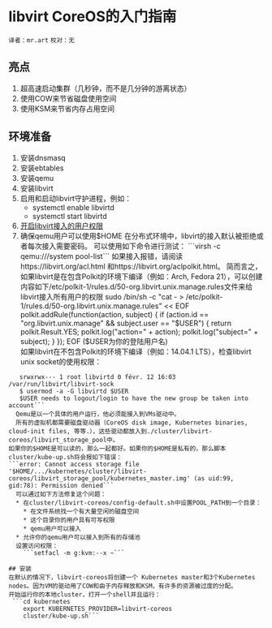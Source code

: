 # libvirt CoreOS的入门指南
`译者：mr.art` `校对：无`


## 亮点

1. 超高速启动集群（几秒钟，而不是几分钟的游离状态）
2. 使用COW来节省磁盘使用空间
3. 使用KSM来节省内存占用空间

## 环境准备

1. 安装dnsmasq
2. 安装ebtables
3. 安装qemu
4. 安装libvirt
5. 启用和启动libvirt守护进程，例如：
    * systemctl enable libvirtd
    * systemctl start libvirtd
6. [开启libvirt接入的用户权限](https://libvirt.org/aclpolkit.html)
7. 确保qemu用户可以使用$HOME  
    在分布式环境中，libvirt的接入默认被拒绝或者每次接入需要密码。  
    可以使用如下命令进行测试：  
```virsh -c qemu:///system pool-list```  
    如果接入报错，请阅读https://libvirt.org/acl.html 和https://libvirt.org/aclpolkit.html。  
    简而言之，如果libvirt是在包含Polkit的环境下编译（例如：Arch, Fedora 21），可以创建内容如下/etc/polkit-1/rules.d/50-org.libvirt.unix.manage.rules文件来给libvirt接入所有用户的权限  
   sudo /bin/sh -c "cat - > /etc/polkit-1/rules.d/50-org.libvirt.unix.manage.rules" << EOF
polkit.addRule(function(action, subject) {
        if (action.id == "org.libvirt.unix.manage" &&
            subject.user == "$USER") {
                return polkit.Result.YES;
                polkit.log("action=" + action);
                polkit.log("subject=" + subject);
        }
});
EOF  
  ($USER为你的登陆用户名)  
  如果libvirt在不包含Polkit的环境下编译（例如：14.04.1 LTS），检查libvirt unix socket的使用权限：
```$ ls -l /var/run/libvirt/libvirt-sock  
   srwxrwx--- 1 root libvirtd 0 févr. 12 16:03 /var/run/libvirt/libvirt-sock  
   $ usermod -a -G libvirtd $USER              
   $USER needs to logout/login to have the new group be taken into account```  
  Qemu是以一个具体的用户运行，他必须能接入到VMs驱动中。  
  所有的虚拟机都需要磁盘驱动器（CoreOS disk image, Kubernetes binaries, cloud-init files, 等等.），这些驱动都放入到./cluster/libvirt-coreos/libvirt_storage_pool中。
如果你的$HOME是可以读的，那么一起都好。如果你的$HOME是私有的，那么脚本cluster/kube-up.sh将会报如下错误：
```error: Cannot access storage file '$HOME/.../kubernetes/cluster/libvirt-coreos/libvirt_storage_pool/kubernetes_master.img' (as uid:99, gid:78): Permission denied```  
  可以通过如下方法修复这个问题：
  * 在cluster/libvirt-coreos/config-default.sh中设置POOL_PATH到一个目录：
    * 在文件系统找一个有大量空闲的磁盘空间
    * 这个目录你的用户具有可写权限
    * qemu用户可以接入
  * 允许你的qemu用户可以接入到所有的存储池
  设置访问权限：   
    ```setfacl -m g:kvm:--x ~```

## 安装
在默认的情况下，libvirt-coreos将创建一个 Kubernetes master和3个Kubernetes nodes。因为VM的驱动用了COW和由于内存释放和KSM，有许多的资源被过度的分配。
开始运行你的本地cluster，打开一个shell并且运行：  
 ```cd kubernetes
    export KUBERNETES_PROVIDER=libvirt-coreos
    cluster/kube-up.sh```


